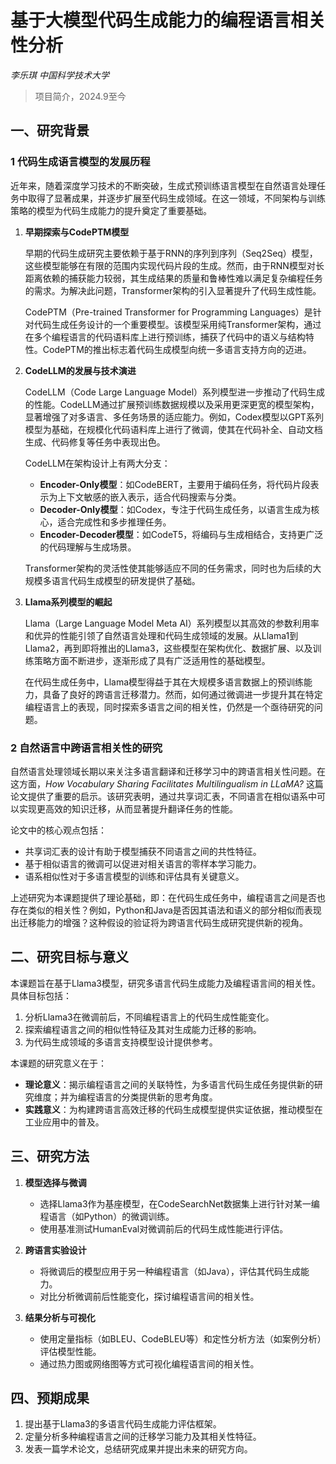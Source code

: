 # 基于大模型代码生成能力的编程语言相关性分析

*李乐琪 中国科学技术大学*



>项目简介，2024.9至今

## 一、研究背景

### 1 代码生成语言模型的发展历程

近年来，随着深度学习技术的不断突破，生成式预训练语言模型在自然语言处理任务中取得了显著成果，并逐步扩展至代码生成领域。在这一领域，不同架构与训练策略的模型为代码生成能力的提升奠定了重要基础。

1. **早期探索与CodePTM模型**

   早期的代码生成研究主要依赖于基于RNN的序列到序列（Seq2Seq）模型，这些模型能够在有限的范围内实现代码片段的生成。然而，由于RNN模型对长距离依赖的捕获能力较弱，其生成结果的质量和鲁棒性难以满足复杂编程任务的需求。为解决此问题，Transformer架构的引入显著提升了代码生成性能。

   CodePTM（Pre-trained Transformer for Programming Languages）是针对代码生成任务设计的一个重要模型。该模型采用纯Transformer架构，通过在多个编程语言的代码语料库上进行预训练，捕获了代码中的语义与结构特性。CodePTM的推出标志着代码生成模型向统一多语言支持方向的迈进。

2. **CodeLLM的发展与技术演进**

   CodeLLM（Code Large Language Model）系列模型进一步推动了代码生成的性能。CodeLLM通过扩展预训练数据规模以及采用更深更宽的模型架构，显著增强了对多语言、多任务场景的适应能力。例如，Codex模型以GPT系列模型为基础，在规模化代码语料库上进行了微调，使其在代码补全、自动文档生成、代码修复等任务中表现出色。

   CodeLLM在架构设计上有两大分支：

   - **Encoder-Only模型**：如CodeBERT，主要用于编码任务，将代码片段表示为上下文敏感的嵌入表示，适合代码搜索与分类。
   - **Decoder-Only模型**：如Codex，专注于代码生成任务，以语言生成为核心，适合完成性和多步推理任务。
   - **Encoder-Decoder模型**：如CodeT5，将编码与生成相结合，支持更广泛的代码理解与生成场景。

   Transformer架构的灵活性使其能够适应不同的任务需求，同时也为后续的大规模多语言代码生成模型的研发提供了基础。

3. **Llama系列模型的崛起**

   Llama（Large Language Model Meta AI）系列模型以其高效的参数利用率和优异的性能引领了自然语言处理和代码生成领域的发展。从Llama1到Llama2，再到即将推出的Llama3，这些模型在架构优化、数据扩展、以及训练策略方面不断进步，逐渐形成了具有广泛适用性的基础模型。

   在代码生成任务中，Llama模型得益于其在大规模多语言数据上的预训练能力，具备了良好的跨语言迁移潜力。然而，如何通过微调进一步提升其在特定编程语言上的表现，同时探索多语言之间的相关性，仍然是一个亟待研究的问题。

### 2 自然语言中跨语言相关性的研究

自然语言处理领域长期以来关注多语言翻译和迁移学习中的跨语言相关性问题。在这方面，*How Vocabulary Sharing Facilitates Multilingualism in LLaMA?* 这篇论文提供了重要的启示。该研究表明，通过共享词汇表，不同语言在相似语系中可以实现更高效的知识迁移，从而显著提升翻译任务的性能。

论文中的核心观点包括：

- 共享词汇表的设计有助于模型捕获不同语言之间的共性特征。
- 基于相似语言的微调可以促进对相关语言的零样本学习能力。
- 语系相似性对于多语言模型的训练和评估具有关键意义。

上述研究为本课题提供了理论基础，即：在代码生成任务中，编程语言之间是否也存在类似的相关性？例如，Python和Java是否因其语法和语义的部分相似而表现出迁移能力的增强？这种假设的验证将为跨语言代码生成研究提供新的视角。



## 二、研究目标与意义

本课题旨在基于Llama3模型，研究多语言代码生成能力及编程语言间的相关性。具体目标包括：

1. 分析Llama3在微调前后，不同编程语言上的代码生成性能变化。
2. 探索编程语言之间的相似性特征及其对生成能力迁移的影响。
3. 为代码生成领域的多语言支持模型设计提供参考。

本课题的研究意义在于：

- **理论意义**：揭示编程语言之间的关联特性，为多语言代码生成任务提供新的研究维度；并为编程语言的分类提供新的思考角度。
- **实践意义**：为构建跨语言高效迁移的代码生成模型提供实证依据，推动模型在工业应用中的普及。



## 三、研究方法

1. **模型选择与微调**
   - 选择Llama3作为基座模型，在CodeSearchNet数据集上进行针对某一编程语言（如Python）的微调训练。
   - 使用基准测试HumanEval对微调前后的代码生成性能进行评估。

2. **跨语言实验设计**
   - 将微调后的模型应用于另一种编程语言（如Java），评估其代码生成能力。
   - 对比分析微调前后性能变化，探讨编程语言间的相关性。

3. **结果分析与可视化**
   - 使用定量指标（如BLEU、CodeBLEU等）和定性分析方法（如案例分析）评估模型性能。
   - 通过热力图或网络图等方式可视化编程语言间的相关性。



## 四、预期成果

1. 提出基于Llama3的多语言代码生成能力评估框架。
2. 定量分析多种编程语言之间的迁移学习能力及其相关性特征。
3. 发表一篇学术论文，总结研究成果并提出未来的研究方向。
